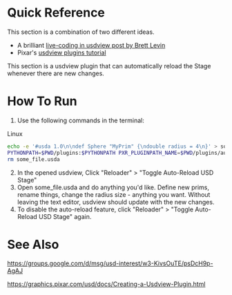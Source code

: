 # Quick Reference

This section is a combination of two different ideas.
- A brilliant [live-coding in usdview post by Brett Levin](https://groups.google.com/d/msg/usd-interest/w3-KivsOuTE/psDcH9p-AgAJ)
- Pixar's [usdview plugins tutorial](https://graphics.pixar.com/usd/docs/Creating-a-Usdview-Plugin.html)

This section is a usdview plugin that can automatically reload the Stage
whenever there are new changes.


# How To Run
1. Use the following commands in the terminal:

Linux
```bash
echo -e '#usda 1.0\n\ndef Sphere "MyPrim" {\ndouble radius = 4\n}' > some_file.usda
PYTHONPATH=$PWD/plugins:$PYTHONPATH PXR_PLUGINPATH_NAME=$PWD/plugins/auto_reloader:$PXR_PLUGINPATH_NAME usdview some_file.usda
rm some_file.usda
```

2. In the opened usdview, Click "Reloader" > "Toggle Auto-Reload USD
Stage"
3. Open some_file.usda and do anything you'd like. Define new prims,
rename things, change the radius size - anything you want. Without
leaving the text editor, usdview should update with the new changes.
4. To disable the auto-reload feature, click "Reloader" > "Toggle
Auto-Reload USD Stage" again.


# See Also
https://groups.google.com/d/msg/usd-interest/w3-KivsOuTE/psDcH9p-AgAJ

https://graphics.pixar.com/usd/docs/Creating-a-Usdview-Plugin.html
